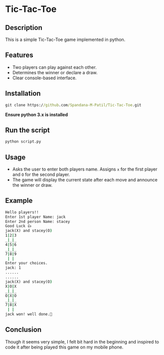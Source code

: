 # Tic-Tac-Toe
## Description
This is a simple Tic-Tac-Toe game implemented in python.
## Features
- Two players can play against each other.
- Determines the winner or declare a draw.
- Clear console-based interface.
## Installation
```cmd
git clone https://github.com/Spandana-M-Patil/Tic-Tac-Toe.git
```
**Ensure python 3.x is installed**
## Run the script
```cmd
python script.py
```
## Usage
- Asks the user to enter both players name. Assigns `x` for the first player and `O` for the second player.
- The game will display the current state after each move and announce the winner or draw.
## Example
```cmd
Hello players!!
Enter 1st player Name: jack
Enter 2nd person Name: stacey
Good Luck 👍
jack(X) and stacey(O)
1|2|3
_|_|_
4|5|6
_|_|_
7|8|9
 | |
Enter your choices.
jack: 1
......
......
jack(X) and stacey(O)
X|O|X
_|_|_
O|X|O
_|_|_
7|8|X
 | |
jack won! well done.🎉
```
## Conclusion
Though it seems very simple, I felt bit hard in the beginning and inspired to code it after being played this game on my mobile phone.
